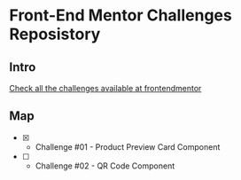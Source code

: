 # Front-End Mentor Challenges Reposistory

## Intro

[Check all the challenges available at frontendmentor](https://www.frontendmentor.io/challenges)

## Map

- [x] - Challenge #01 - Product Preview Card Component
- [ ] - Challenge #02 - QR Code Component
